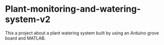 # Plant-monitoring-and-watering-system-v2
This a project about a plant watering system built by using an Arduino grove board and MATLAB. 
